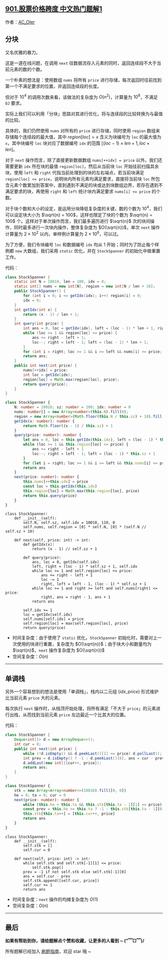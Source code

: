 ## [901.股票价格跨度 中文热门题解1](https://leetcode.cn/problems/online-stock-span/solutions/100000/by-ac_oier-m8g7)

作者：[AC_OIer](https://leetcode.cn/u/AC_OIer)
## 分块

又名优雅的暴力。

这是一道在线问题，在调用 `next` 往数据流存入元素的同时，返回连续段不大于当前元素的数的个数。

一个朴素的想法是：使用数组 `nums` 将所有 `price` 进行存储，每次返回时往前找到第一个不满足要求的位置，并返回连续段的长度。

但对于 $10^4$ 的调用次数来看，该做法的复杂度为 $O(n^2)$，计算量为 $10^8$，不满足 `OJ` 要求。

实际上我们可以利用「分块」思路对其进行优化，将与连续段的比较转换为与最值的比较。

具体的，我们仍然使用 `nums` 对所有的 `price` 进行存储，同时使用 `region` 数组来存储每个连续段的最大值，其中 $region[loc] = x$ 含义为块编号为 `loc` 的最大值为 `x`，其中块编号 `loc` 块对应了数据编号 `idx` 的范围 $[(loc - 1) \times len + 1, loc \times len]$。

对于 `next` 操作而言，除了直接更新数据数组 `nums[++idx] = price` 以外，我们还需要更新 `idx` 所在块的最值 `region[loc]`，然后从当前块 `loc` 开始往前扫描其余块，使用 `left` 和 `right` 代指当前处理到的块的左右端点，若当前块满足 `region[loc] <= price`，说明块内所有元素均满足要求，直接将当前块 `loc` 所包含元素个数累加到答案中，直到遇到不满足的块或达到块数组边界，若存在遇到不满足要求的块，再使用 `right` 和 `left` 统计块内满足要求 `nums[i] <= price` 的个数。

对于块个数和大小的设定，是运用分块降低复杂度的关键，数的个数为 $10^4$，我们可以设定块大小为 $\sqrt{n} = 100$，这样也限定了块的个数为 $\sqrt{n} = 100$ 个。这样对于单次操作而言，我们最多遍历进行 $\sqrt{n}$ 次的块间操作，同时最多进行一次块内操作，整体复杂度为 $O(\sqrt{n})$，单次 `next` 操作计算量为 $2 \times 10^2$ 以内，单样例计算量为 $2 \times 10^6$，可以过。

为了方便，我们令块编号 `loc` 和数据编号 `idx` 均从 $1$ 开始；同时为了防止每个样例都 `new` 大数组，我们采用 `static` 优化，并在 `StockSpanner` 的初始化中做重置工作。

代码：
```Java []
class StockSpanner {
    static int N = 10010, len = 100, idx = 0;
    static int[] nums = new int[N], region = new int[N / len + 10];
    public StockSpanner() {
        for (int i = 0; i <= getIdx(idx); i++) region[i] = 0;
        idx = 0;
    }
    int getIdx(int x) {
        return (x - 1) / len + 1;
    }
    int query(int price) {
        int ans = 0, loc = getIdx(idx), left = (loc - 1) * len + 1, right = idx;
        while (loc >= 1 && region[loc] <= price) {
            ans += right - left + 1;
            loc--; right = left - 1; left = (loc - 1) * len + 1;
        }
        for (int i = right; loc >= 1 && i >= left && nums[i] <= price; i--) ans++;
        return ans;
    }
    public int next(int price) {
        nums[++idx] = price;
        int loc = getIdx(idx);
        region[loc] = Math.max(region[loc], price);
        return query(price);
    }
}
```
```TypeScript []
class StockSpanner {
    N: number = 10010; sz: number = 100; idx: number = 0
    nums: number[] = new Array<number>(this.N).fill(0);
    region = new Array<number>(Math.floor(this.N / this.sz) + 10).fill(0)
    getIdx(x: number): number {
        return Math.floor((x - 1) / this.sz) + 1
    }
    query(price: number): number {
        let ans = 0, loc = this.getIdx(this.idx), left = (loc - 1) * this.sz + 1, right = this.idx
        while (loc >= 1 && this.region[loc] <= price) {
            ans += right - left + 1
            loc--; right = left - 1; left = (loc - 1) * this.sz + 1
        }
        for (let i = right; loc >= 1 && i >= left && this.nums[i] <= price; i--) ans++
        return ans
    }
    next(price: number): number {
        this.nums[++this.idx] = price
        const loc = this.getIdx(this.idx)
        this.region[loc] = Math.max(this.region[loc], price)
        return this.query(price)
    }
}
```
```Python3 []
class StockSpanner:
    def __init__(self):
        self.N, self.sz, self.idx = 10010, 110, 0
        self.nums, self.region = [0] * self.N, [0] * (self.N // self.sz + 10)

    def next(self, price: int) -> int:
        def getIdx(x):
            return (x - 1) // self.sz + 1

        def query(price):
            ans, loc = 0, getIdx(self.idx)
            left, right = (loc - 1) * self.sz + 1, self.idx
            while loc >= 1 and self.region[loc] <= price:
                ans += right - left + 1
                loc -= 1
                right, left = left - 1, (loc - 1) * self.sz + 1
            while loc >= 1 and right >= left and self.nums[right] <= price:
                right, ans = right - 1, ans + 1
            return ans

        self.idx += 1
        loc = getIdx(self.idx)
        self.nums[self.idx] = price
        self.region[loc] = max(self.region[loc], price)
        return query(price)
```
* 时间复杂度：由于使用了 `static` 优化，`StockSpanner` 初始化时，需要对上一次使用的块进行重置，复杂度为 $O(\sqrt{n})$；由于块大小和数量均为 $\sqrt{n}$，`next` 操作复杂度为 $O(\sqrt{n})$
* 空间复杂度：$O(n)$

---

## 单调栈 

另外一个容易想到的想法是使用「单调栈」，栈内以二元组 $(idx, price)$ 形式维护比当前元素 `price` 大的元素。

每次执行 `next` 操作时，从栈顶开始处理，将所有满足「不大于 `price`」的元素进行出栈，从而找到当前元素 `price` 左边最近一个比其大的位置。

代码：
```Java []
class StockSpanner {
    Deque<int[]> d = new ArrayDeque<>();
    int cur = 0;
    public int next(int price) {
        while (!d.isEmpty() && d.peekLast()[1] <= price) d.pollLast();
        int prev = d.isEmpty() ? -1 : d.peekLast()[0], ans = cur - prev;
        d.addLast(new int[]{cur++, price});
        return ans;
    }
}
```
```TypeScript []
class StockSpanner {
    stk = new Array<Array<number>>(10010).fill([0, 0])
    he = 0; ta = 0; cur = 0
    next(price: number): number {
        while (this.he < this.ta && this.stk[this.ta - 1][1] <= price) this.ta--
        const prev = this.he >= this.ta ? -1 : this.stk[this.ta - 1][0], ans = this.cur - prev
        this.stk[this.ta++] = [this.cur++, price]
        return ans
    }
}
```
```Python3 []
class StockSpanner:
    def __init__(self):
        self.stk = []
        self.cur = 0

    def next(self, price: int) -> int:
        while self.stk and self.stk[-1][1] <= price:
            self.stk.pop()
        prev = -1 if not self.stk else self.stk[-1][0]
        ans = self.cur - prev
        self.stk.append([self.cur, price])
        self.cur += 1
        return ans
```
* 时间复杂度：`next` 操作的均摊复杂度为 $O(1)$
* 空间复杂度：$O(n)$

---

## 最后

**如果有帮助到你，请给题解点个赞和收藏，让更多的人看到 ~ ("▔□▔)/**

所有题解已经加入 [刷题指南](https://github.com/SharingSource/LogicStack-LeetCode/wiki)，欢迎 star 哦 ~